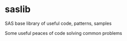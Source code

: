 # saslib
SAS base library of useful code, patterns, samples

Some useful peaces of code solving common problems

